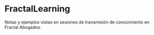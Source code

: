 # FractalLearning
Notas y ejemplos vistas en sesiones de transmisión de conocimiento en Fractal Abogados.
